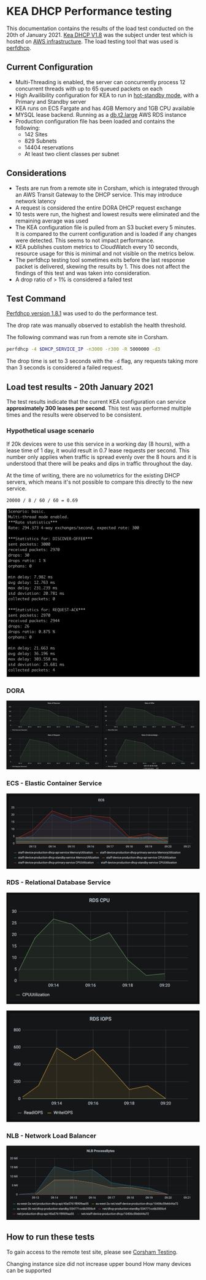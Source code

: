 # KEA DHCP Performance testing

This documentation contains the results of the load test conducted on the 20th of January 2021.
[Kea DHCP V1.8](https://github.com/ministryofjustice/staff-device-dhcp-server/blob/main/dhcp-service/Dockerfile) was the subject under test which is hosted on [AWS infrastructure](https://github.com/ministryofjustice/staff-device-dns-dhcp-infrastructure). The load testing tool that was used is [perfdhcp](#PerfDHCP).

## Current Configuration

- Multi-Threading is enabled, the server can concurrently process 12 concurrent threads with up to 65 queued packets on each
- High Availibility configuration for KEA to run in [hot-standby mode](https://gitlab.isc.org/isc-projects/kea/-/wikis/designs/High-Availability-Design), with a Primary and Standby server
- KEA runs on ECS Fargate and has 4GB Memory and 1GB CPU available
- MYSQL lease backend. Running as a [db.t2.large](https://aws.amazon.com/rds/instance-types/) AWS RDS instance
- Production configuration file has been loaded and contains the following:
  - 142 Sites
  - 829 Subnets
  - 14404 reservations
  - At least two client classes per subnet

## Considerations

- Tests are run from a remote site in Corsham, which is integrated through an AWS Transit Gateway to the DHCP service. This may introduce network latency
- A request is considered the entire DORA DHCP request exchange
- 10 tests were run, the highest and lowest results were eliminated and the remaining average was used
- The KEA configuration file is pulled from an S3 bucket every 5 minutes. It is compared to the current configuration and is loaded if any changes were detected. This seems to not impact performance.
- KEA publishes custom metrics to CloudWatch every 10 seconds, resource usage for this is minimal and not visible on the metrics below. 
- The perfdhcp testing tool sometimes exits before the last response packet is delivered, skewing the results by 1. This does not affect the findings of this test and was taken into consideration.
- A drop ratio of > 1% is considered a failed test

## Test Command

[Perfdhcp version 1.8.1](https://kea.readthedocs.io/en/latest/man/perfdhcp.8.html) was used to do the performance test.

The drop rate was manually observed to establish the health threshold.

The following command was run from a remote site in Corsham.

```sh
perfdhcp -4 $DHCP_SERVICE_IP -n3000 -r300 -R 5000000 -d3
```

The drop time is set to 3 seconds with the `-d` flag, any requests taking more than 3 seconds is considered a failed request.

## Load test results - 20th January 2021

The test results indicate that the current KEA configuration can service **approximately 300 leases per second**. This test was performed multiple times and the results were observed to be consistent.

### Hypothetical usage scenario

If 20k devices were to use this service in a working day (8 hours), with a lease time of 1 day, it would result in 0.7 lease requests per second.
This number only applies when traffic is spread evenly over the 8 hours and it is understood that there will be peaks and dips in traffic throughout the day.

At the time of writing, there are no volumetrics for the existing DHCP servers, which means it's not possible to compare this directly to the new service.

```
20000 / 8 / 60 / 60 = 0.69
```

![ECS](images/performance_testing/test_results.png)

### DORA

![DORA](images/performance_testing/dora.png)

### ECS - Elastic Container Service

![ECS](images/performance_testing/ecs.png)

### RDS - Relational Database Service

![RDS](images/performance_testing/rds_cpu.png)

![RDS](images/performance_testing/rds_iops.png)

### NLB - Network Load Balancer

![NLB](images/performance_testing/nlb.png)

## How to run these tests

To gain access to the remote test site, please see [Corsham Testing](https://github.com/ministryofjustice/staff-device-dns-dhcp-infrastructure/blob/main/documentation/corsham-test.md).


Changing instance size did not increase upper bound
How many devices can be supported
